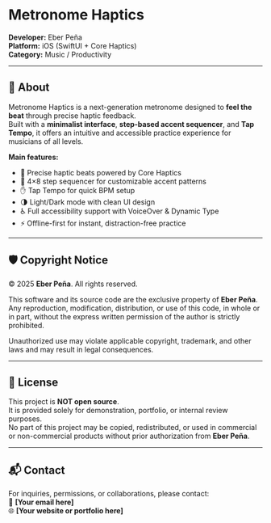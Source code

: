 # Metronome Haptics

**Developer:** Eber Peña  
**Platform:** iOS (SwiftUI + Core Haptics)  
**Category:** Music / Productivity

---

## 📖 About

Metronome Haptics is a next-generation metronome designed to **feel the beat** through precise haptic feedback.  
Built with a **minimalist interface**, **step-based accent sequencer**, and **Tap Tempo**, it offers an intuitive and accessible practice experience for musicians of all levels.

**Main features:**
- 🎯 Precise haptic beats powered by Core Haptics  
- 🎵 4×8 step sequencer for customizable accent patterns  
- ✋ Tap Tempo for quick BPM setup  
- 🌗 Light/Dark mode with clean UI design  
- ♿ Full accessibility support with VoiceOver & Dynamic Type  
- ⚡ Offline-first for instant, distraction-free practice  

---

## 🛡 Copyright Notice

© 2025 **Eber Peña**. All rights reserved.  

This software and its source code are the exclusive property of **Eber Peña**.  
Any reproduction, modification, distribution, or use of this code, in whole or in part, without the express written permission of the author is strictly prohibited.  

Unauthorized use may violate applicable copyright, trademark, and other laws and may result in legal consequences.  

---

## 📜 License

This project is **NOT open source**.  
It is provided solely for demonstration, portfolio, or internal review purposes.  
No part of this project may be copied, redistributed, or used in commercial or non-commercial products without prior authorization from **Eber Peña**.

---

## 📬 Contact

For inquiries, permissions, or collaborations, please contact:  
📧 **[Your email here]**  
🌐 **[Your website or portfolio here]**
